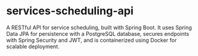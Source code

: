 # services-scheduling-api
A RESTful API for service scheduling, built with Spring Boot. It uses Spring Data JPA for persistence with a PostgreSQL database, secures endpoints with Spring Security and JWT, and is containerized using Docker for scalable deployment.
